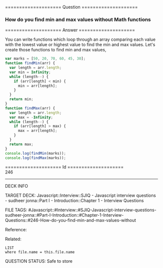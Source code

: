 ==================== Question ====================  

### How do you find min and max values without Math functions  

==================== Answer ====================  

You can write functions which loop through an array comparing each value with
the lowest value or highest value to find the min and max values. Let's create
those functions to find min and max values,

```javascript
var marks = [50, 20, 70, 60, 45, 30];
function findMin(arr) {
  var length = arr.length;
  var min = Infinity;
  while (length--) {
    if (arr[length] < min) {
      min = arr[length];
    }
  }
  return min;
}
function findMax(arr) {
  var length = arr.length;
  var max = -Infinity;
  while (length--) {
    if (arr[length] > max) {
      max = arr[length];
    }
  }
  return max;
}
console.log(findMin(marks));
console.log(findMax(marks));
```

==================== Id ====================  
246
<!--ID: 1707879830211-->

---

DECK INFO

TARGET DECK: Javascript::Interview::SJIQ - Javascript interview questions - sudheer jonna::Part I - Introduction::Chapter 1 - Interview Questions

FILE TAGS: #Javascript::#Interview::#SJIQ-Javascript-interview-questions-sudheer-jonna::#Part-I-Introduction::#Chapter-1-Interview-Questions::#246-How-do-you-find-min-and-max-values-without

Reference:

Related:

```dataview
LIST
where file.name = this.file.name
```
QUESTION STATUS: Safe to store
